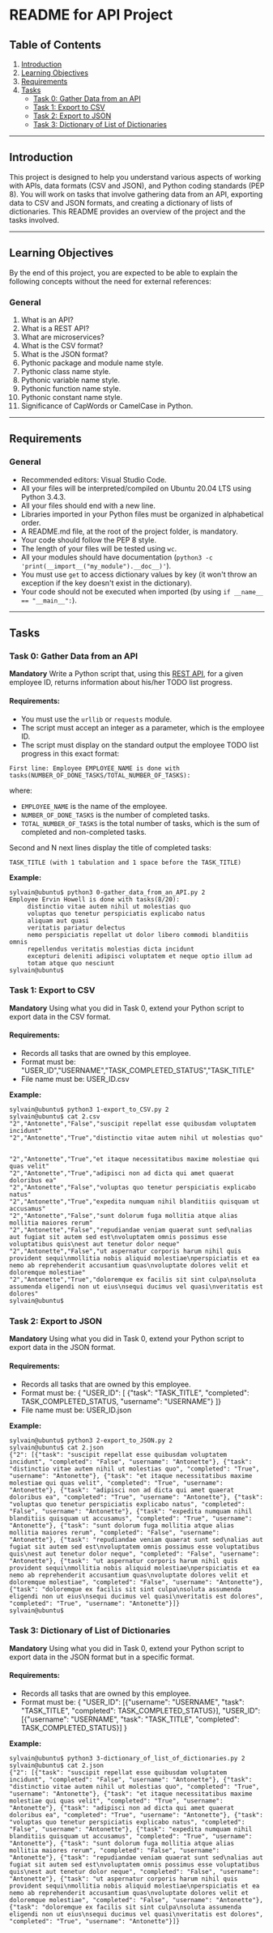 # README for API Project

## Table of Contents
1. [Introduction](#introduction)
2. [Learning Objectives](#learning-objectives)
3. [Requirements](#requirements)
4. [Tasks](#tasks)
    - [Task 0: Gather Data from an API](#task-0-gather-data-from-an-api)
    - [Task 1: Export to CSV](#task-1-export-to-csv)
    - [Task 2: Export to JSON](#task-2-export-to-json)
    - [Task 3: Dictionary of List of Dictionaries](#task-3-dictionary-of-list-of-dictionaries)

---

## Introduction
This project is designed to help you understand various aspects of working with APIs, data formats (CSV and JSON), and Python coding standards (PEP 8). You will work on tasks that involve gathering data from an API, exporting data to CSV and JSON formats, and creating a dictionary of lists of dictionaries. This README provides an overview of the project and the tasks involved.

---

## Learning Objectives
By the end of this project, you are expected to be able to explain the following concepts without the need for external references:

### General
1. What is an API?
2. What is a REST API?
3. What are microservices?
4. What is the CSV format?
5. What is the JSON format?
6. Pythonic package and module name style.
7. Pythonic class name style.
8. Pythonic variable name style.
9. Pythonic function name style.
10. Pythonic constant name style.
11. Significance of CapWords or CamelCase in Python.

---

## Requirements
### General
- Recommended editors: Visual Studio Code.
- All your files will be interpreted/compiled on Ubuntu 20.04 LTS using Python 3.4.3.
- All your files should end with a new line.
- Libraries imported in your Python files must be organized in alphabetical order.
- A README.md file, at the root of the project folder, is mandatory.
- Your code should follow the PEP 8 style.
- The length of your files will be tested using `wc`.
- All your modules should have documentation (`python3 -c 'print(__import__("my_module").__doc__)'`).
- You must use `get` to access dictionary values by key (it won't throw an exception if the key doesn't exist in the dictionary).
- Your code should not be executed when imported (by using `if __name__ == "__main__":`).

---

## Tasks

### Task 0: Gather Data from an API
**Mandatory**
Write a Python script that, using this [REST API](https://jsonplaceholder.typicode.com), for a given employee ID, returns information about his/her TODO list progress.

#### Requirements:
- You must use the `urllib` or `requests` module.
- The script must accept an integer as a parameter, which is the employee ID.
- The script must display on the standard output the employee TODO list progress in this exact format:

```
First line: Employee EMPLOYEE_NAME is done with tasks(NUMBER_OF_DONE_TASKS/TOTAL_NUMBER_OF_TASKS):
```

where:
- `EMPLOYEE_NAME` is the name of the employee.
- `NUMBER_OF_DONE_TASKS` is the number of completed tasks.
- `TOTAL_NUMBER_OF_TASKS` is the total number of tasks, which is the sum of completed and non-completed tasks.

Second and N next lines display the title of completed tasks:
```
TASK_TITLE (with 1 tabulation and 1 space before the TASK_TITLE)
```

**Example:**
```
sylvain@ubuntu$ python3 0-gather_data_from_an_API.py 2
Employee Ervin Howell is done with tasks(8/20):
     distinctio vitae autem nihil ut molestias quo
     voluptas quo tenetur perspiciatis explicabo natus
     aliquam aut quasi
     veritatis pariatur delectus
     nemo perspiciatis repellat ut dolor libero commodi blanditiis omnis
     repellendus veritatis molestias dicta incidunt
     excepturi deleniti adipisci voluptatem et neque optio illum ad
     totam atque quo nesciunt
sylvain@ubuntu$
```

### Task 1: Export to CSV
**Mandatory**
Using what you did in Task 0, extend your Python script to export data in the CSV format.

#### Requirements:
- Records all tasks that are owned by this employee.
- Format must be: "USER_ID","USERNAME","TASK_COMPLETED_STATUS","TASK_TITLE"
- File name must be: USER_ID.csv

**Example:**
```
sylvain@ubuntu$ python3 1-export_to_CSV.py 2
sylvain@ubuntu$ cat 2.csv
"2","Antonette","False","suscipit repellat esse quibusdam voluptatem incidunt"
"2","Antonette","True","distinctio vitae autem nihil ut molestias quo"


"2","Antonette","True","et itaque necessitatibus maxime molestiae qui quas velit"
"2","Antonette","True","adipisci non ad dicta qui amet quaerat doloribus ea"
"2","Antonette","False","voluptas quo tenetur perspiciatis explicabo natus"
"2","Antonette","True","expedita numquam nihil blanditiis quisquam ut accusamus"
"2","Antonette","False","sunt dolorum fuga mollitia atque alias mollitia maiores rerum"
"2","Antonette","False","repudiandae veniam quaerat sunt sed\nalias aut fugiat sit autem sed est\nvoluptatem omnis possimus esse voluptatibus quis\nest aut tenetur dolor neque"
"2","Antonette","False","ut aspernatur corporis harum nihil quis provident sequi\nmollitia nobis aliquid molestiae\nperspiciatis et ea nemo ab reprehenderit accusantium quas\nvoluptate dolores velit et doloremque molestiae"
"2","Antonette","True","doloremque ex facilis sit sint culpa\nsoluta assumenda eligendi non ut eius\nsequi ducimus vel quasi\nveritatis est dolores"
sylvain@ubuntu$
```

### Task 2: Export to JSON
**Mandatory**
Using what you did in Task 0, extend your Python script to export data in the JSON format.

#### Requirements:
- Records all tasks that are owned by this employee.
- Format must be: { "USER_ID": [ {"task": "TASK_TITLE", "completed": TASK_COMPLETED_STATUS, "username": "USERNAME"} ]}
- File name must be: USER_ID.json

**Example:**
```
sylvain@ubuntu$ python3 2-export_to_JSON.py 2
sylvain@ubuntu$ cat 2.json
{"2": [{"task": "suscipit repellat esse quibusdam voluptatem incidunt", "completed": "False", "username": "Antonette"}, {"task": "distinctio vitae autem nihil ut molestias quo", "completed": "True", "username": "Antonette"}, {"task": "et itaque necessitatibus maxime molestiae qui quas velit", "completed": "True", "username": "Antonette"}, {"task": "adipisci non ad dicta qui amet quaerat doloribus ea", "completed": "True", "username": "Antonette"}, {"task": "voluptas quo tenetur perspiciatis explicabo natus", "completed": "False", "username": "Antonette"}, {"task": "expedita numquam nihil blanditiis quisquam ut accusamus", "completed": "True", "username": "Antonette"}, {"task": "sunt dolorum fuga mollitia atque alias mollitia maiores rerum", "completed": "False", "username": "Antonette"}, {"task": "repudiandae veniam quaerat sunt sed\nalias aut fugiat sit autem sed est\nvoluptatem omnis possimus esse voluptatibus quis\nest aut tenetur dolor neque", "completed": "False", "username": "Antonette"}, {"task": "ut aspernatur corporis harum nihil quis provident sequi\nmollitia nobis aliquid molestiae\nperspiciatis et ea nemo ab reprehenderit accusantium quas\nvoluptate dolores velit et doloremque molestiae", "completed": "False", "username": "Antonette"}, {"task": "doloremque ex facilis sit sint culpa\nsoluta assumenda eligendi non ut eius\nsequi ducimus vel quasi\nveritatis est dolores", "completed": "True", "username": "Antonette"}]}
sylvain@ubuntu$
```

### Task 3: Dictionary of List of Dictionaries
**Mandatory**
Using what you did in Task 0, extend your Python script to export data in the JSON format but in a specific format.

#### Requirements:
- Records all tasks that are owned by this employee.
- Format must be: { "USER_ID": [{"username": "USERNAME", "task": "TASK_TITLE", "completed": TASK_COMPLETED_STATUS}], "USER_ID": [{"username": "USERNAME", "task": "TASK_TITLE", "completed": TASK_COMPLETED_STATUS}] }

**Example:**
```
sylvain@ubuntu$ python3 3-dictionary_of_list_of_dictionaries.py 2
sylvain@ubuntu$ cat 2.json
{"2": [{"task": "suscipit repellat esse quibusdam voluptatem incidunt", "completed": "False", "username": "Antonette"}, {"task": "distinctio vitae autem nihil ut molestias quo", "completed": "True", "username": "Antonette"}, {"task": "et itaque necessitatibus maxime molestiae qui quas velit", "completed": "True", "username": "Antonette"}, {"task": "adipisci non ad dicta qui amet quaerat doloribus ea", "completed": "True", "username": "Antonette"}, {"task": "voluptas quo tenetur perspiciatis explicabo natus", "completed": "False", "username": "Antonette"}, {"task": "expedita numquam nihil blanditiis quisquam ut accusamus", "completed": "True", "username": "Antonette"}, {"task": "sunt dolorum fuga mollitia atque alias mollitia maiores rerum", "completed": "False", "username": "Antonette"}, {"task": "repudiandae veniam quaerat sunt sed\nalias aut fugiat sit autem sed est\nvoluptatem omnis possimus esse voluptatibus quis\nest aut tenetur dolor neque", "completed": "False", "username": "Antonette"}, {"task": "ut aspernatur corporis harum nihil quis provident sequi\nmollitia nobis aliquid molestiae\nperspiciatis et ea nemo ab reprehenderit accusantium quas\nvoluptate dolores velit et doloremque molestiae", "completed": "False", "username": "Antonette"}, {"task": "doloremque ex facilis sit sint culpa\nsoluta assumenda eligendi non ut eius\nsequi ducimus vel quasi\nveritatis est dolores", "completed": "True", "username": "Antonette"}]}
```
